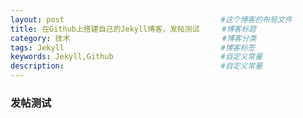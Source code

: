 ```yaml
---
layout: post                                   #这个博客的布局文件
title: 在Github上搭建自己的Jekyll博客，发帖测试     #博客标题
category: 技术                                  #博客分类
tags: Jekyll                                   #博客标签
keywords: Jekyll,Github                        #自定义常量
description:                                   #自定义常量
---
```


### 发帖测试